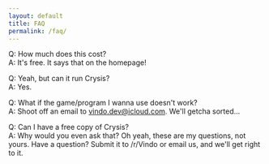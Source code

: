 ```yaml
---
layout: default
title: FAQ
permalink: /faq/
---
```


Q: How much does this cost?  
A: It's free. It says that on the homepage!

Q: Yeah, but can it run Crysis?  
A: Yes. <!-- insert screenshot here -->

Q: What if the game/program I wanna use doesn't work?  
A: Shoot off an email to vindo.dev@icloud.com. We'll getcha sorted...

Q: Can I have a free copy of Crysis?  
A: Why would you even ask that? Oh yeah, these are my questions, not yours. Have a question? Submit it to /r/Vindo or email us, and we'll get right to it.
